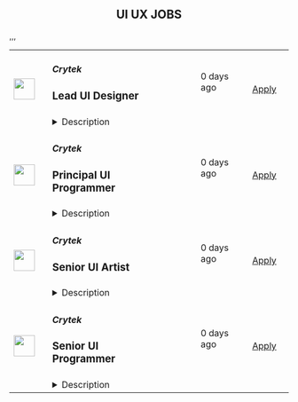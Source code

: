<div align="center"><h2>UI UX JOBS</h2></div><table><tr>
                <td width="100" height="100" rowspan="2">
                    <img src="https://lever-client-logos.s3-us-west-2.amazonaws.com/2a61cdfd-29d3-4707-b965-c4527aa67d0c-1593500521772.png" width="38px" height="auto">
                </td>
                <td width="300">
                    <h5>Crytek</h5>
                    <h3>Lead UI Designer</h3>
                </td>
                <td width="300">
                    <code></code>
                </td>
                <td width="200">
                <text>0 days ago</text>
                </td>
                <td width="100" rowspan="2">
                <a href="https://jobs.lever.co/crytek/ea558e46-66df-445a-939c-31c0e1fdf006" align="right" target="_blank">Apply</a>
                </td>
            </tr>
            <tr>
                <td colspan="3">
                <details><summary>Description</summary>
                <div>Crytek is looking for a <b>Lead UI Designer</b> to work on <a href="https://www.huntshowdown.com/" class="postings-link"><i>Hunt: Showdown</i></a>.</div><div><br></div><div>As Lead UI Designer, you will work closely with the Director of UX/UI, Producers and Project Managers in the planning and monitoring of the various stages of the project development.</div><div>&nbsp;</div><div><b>*Sample pictures or a link to a portfolio, which shows sample work, are required. Any applications without a portfolio of some kind will be automatically declined.*</b></div><div><br></div><div><br></div><div><b><u>Relocation &amp; Remote Work</u></b></div><div>Although we believe living close to our studio helps foster team spirit and stronger bonds between team members, we understand that people have different needs and expectations for their place of residence. You have a choice of three location options, allowing you to work with Crytek from anywhere you wish:</div><div><br></div><div>1. Come to our modern headquarters in Frankfurt and receive an attractive relocation package and have access to all of our benefits.</div><div><br></div><div>2. If you are already living in a European Union member state, we are able to offer you a permanent work contract and allow you to work remotely&nbsp;as an employee&nbsp;from there.&nbsp;</div><div><br></div><div>3. If you are interested in full-time remote work in any other country&nbsp;outside of the European Union, we&nbsp;can offer you&nbsp;a freelance contract arrangement.</div><h3>Responsibilities</h3><li>Lead, manage and mentor the UI team on a day to day basis to ensure a high quality, pixel perfect designs.</li><li>Create a work environment that is motivating for team members and which fosters development and creation.</li><li>Ability to work pro-actively with other department leads.</li><li>Participate in meetings, reviews, and planning as part of effective communication with the team.</li><li>Creation of New UI screens using our Design System and Figma.</li><li>Development and implementation of UI elements, layouts into the game with the logic through our own tools.</li><li>Visualization of ideas using Figma, creating wireframes, prototypes, visual mock-ups.</li><li>Take initiative and willing to expand own horizon.</li>,<h3>Requirements</h3><li>5+ years’ experience in a UI Designer capacity for PC/Console games is a must.</li><li>Must have shipped at least two AAA titles as a UI Designer, and at least one of them as a Lead UI Designer.</li><li>Creative talent, creative courage and a very good analytical sense for user guidance.</li><li>Excellent knowledge in Figma and Adobe Creative Cloud products including, Illustrator, Photoshop and After Effects.</li><li>Strong visualization and presentation skills.</li><li>Basic programming skills to setup logic in our visual scripting language.</li><li>Established interpersonal and organizational skills. Must work well in a team-oriented environment.</li><li>Excellent English communication and writing skills.</li><li>Be proactive and self-motivated, work without direct supervision.</li><li>Willing to relocate to Frankfurt am Main area, Germany.</li>,<h3>Pluses</h3><li>BFA in Design, Interaction Design, Computer Science or similar</li><li>Additional programming language experience (good knowledge of Flash / Action Script is a strong plus).</li><li>Familiarity with Scaleform and/or Flash is a plus.</li><li>Version-control systems (Perforce, SVN, CVS, VSS) familiarity.</li><div><b><u>What you can expect from us</u></b></div><div><br></div><div><b>Home Office&nbsp;</b></div><div>Work-life balance is not just a hollow term for us. At Crytek, we offer you the option to either work from home or in our studio.&nbsp;</div><div>&nbsp;</div><div><b>Career Path&nbsp;</b></div><div>Your professional development is important to us, so we have laid out a career plan to help you progress towards your goals and objectives.&nbsp;</div><div>&nbsp;</div><div><b>Company Apartment&nbsp;</b></div><div>To help you get settled, we provide you with a fully furnished company apartment during your first three months in Frankfurt.*&nbsp;</div><div><span style="font-size: 11pt">&nbsp;</span></div><div><b>Relocation&nbsp;Support&nbsp;</b></div><div>We offer a relocation budget and full coverage of flights to Frankfurt for you and your family.&nbsp;</div><div>You can expect extensive assistance with visa, work permits, and communication with authorities during the relocation process, as well as help settling into Germany (e.g. setting up appointments with banks, government agencies, schools, landlords, finding apartments etc.).*&nbsp;</div><div><b style="font-size: 11pt">&nbsp;&nbsp;&nbsp;&nbsp;&nbsp;&nbsp;&nbsp;&nbsp;&nbsp;&nbsp;&nbsp;&nbsp;</b></div><div><b>Public Transport Pass&nbsp;</b></div><div>Discover Frankfurt by bus, tram and metro – free of charge.*&nbsp;</div><div><span style="font-size: 11pt">&nbsp;</span></div><div><b>Gym Card&nbsp;</b></div><div>A healthy body is a healthy mind. We offer a membership at the premium gym chain Fitness First in Germany. Work out, join group fitness classes, or relax in the wellness facilities.</div><div><span style="font-size: 11pt">&nbsp;</span></div><div><b>International Environment&nbsp;</b></div><div>We truly embody diversity at Crytek. With employees from over 42 different countries, we define ourselves by our cultural diversity.&nbsp;</div><div>&nbsp;</div><div><b>German Classes&nbsp;</b></div><div>Understanding the local culture will make your stay abroad more enjoyable, and Crytek supports that by offering German language courses for you and your family.&nbsp;</div><div><span style="font-size: 11pt">&nbsp;&nbsp;</span></div><div><b>Vacation Days&nbsp;</b></div><div>At our Frankfurt office you can enjoy 24 days of vacation per year, and every 2 years you get 1 more (up to a maximum of 28 days). You will also have on average 10 public holidays on top of the days you take off. If you are working from another country, local standards apply.</div><div><span style="font-size: 11pt">&nbsp;&nbsp;</span></div><div>*only applicable to employees in Frankfurt. </div>
                </details>
                </td>
            </tr>,<tr>
                <td width="100" height="100" rowspan="2">
                    <img src="https://lever-client-logos.s3-us-west-2.amazonaws.com/2a61cdfd-29d3-4707-b965-c4527aa67d0c-1593500521772.png" width="38px" height="auto">
                </td>
                <td width="300">
                    <h5>Crytek</h5>
                    <h3>Principal UI Programmer</h3>
                </td>
                <td width="300">
                    <code></code>
                </td>
                <td width="200">
                <text>0 days ago</text>
                </td>
                <td width="100" rowspan="2">
                <a href="https://jobs.lever.co/crytek/93e1629d-7934-4f8d-a06e-a9ae6bb02449" align="right" target="_blank">Apply</a>
                </td>
            </tr>
            <tr>
                <td colspan="3">
                <details><summary>Description</summary>
                <div>Crytek is looking for an experienced and passionate <b>Principal UI Programmer</b> to work with the <a href="https://www.huntshowdown.com/" class="postings-link"><i>Hunt: Showdown</i></a> development team.</div><div><br></div><div>As Principal UI programmer, you will help develop the tools and interaction methods that are required for building user interfaces, and be the font of knowledge for your team. Working closely with UX / UI Designers, you will play an central role in how the UI is built and how it will function. The ideal candidate has experience in different parts of game development.</div><div><br></div><div><br></div><div><u><b>Relocation &amp; Remote Work</b></u></div><div>Although we believe living close to our studio helps foster team spirit and stronger bonds between team members, we understand that people have different needs and expectations for their place of residence. For this position you have a choice of three location options, allowing you to work with Crytek from anywhere you wish:</div><div><br></div><div>1. Come to our modern headquarters in Frankfurt and receive an attractive relocation package and have access to all of our benefits.</div><div><br></div><div>2. If you are already living in a European Union member state, we are able to offer you a permanent work contract and allow you to work remotely&nbsp;as an employee&nbsp;from there.&nbsp;</div><div><br></div><div>3. If you are interested in full-time remote work in any other country&nbsp;outside of the European Union, we&nbsp;can offer you&nbsp;a freelance contract arrangement.</div><h3>Responsibilities</h3><li>Develop, test, maintain and optimize the UI systems to work efficiently with the supported consoles and platforms, using CRYENGINE and Flash.</li><li>Meet the project’s schedule by breaking the long term goals into manageable tasks.</li><li>Complete tasks in a timely manner and to a consistent high quality standard.</li><li>Write clear, maintainable and portable code.</li><li>Display good communication and writing skills and create documentation where required.</li><li>Write technical and software design documents.</li><li>Work very closely with UI Artists, UX Designers, and other Engineers.</li>,<h3>Requirements</h3><li>9+ years of professional experience as UI Programmer in the games industry.</li><li>Bachelor’s degree in computer science or related field or equivalent work experience.</li><li>Excellent programming skills in C++ and object oriented programming.</li><li>Strong knowledge of Flash and ActionScript.</li><li>Comfortable working with Visual Studio and Adobe Flash CS6.</li><li>Worked on a UI oriented project.</li><li>Experience with writing custom controls, skins and other advanced UI features.</li><li>Experience with any game engines preferably experience with CRYENGINE.</li><li>Team player and self-driven.</li><li>Solid English skills, good communication skills with strong affinity for transparency.</li>,<h3>Pluses</h3><li>Working knowledge of Scaleform.</li><li>Experience with Python.</li><li>Experience in UX Design or development of UI systems.</li><li>Worked in multi-team agile development (SCRUM). </li><div><b><u>What you can expect from us</u></b></div><div><br></div><div><b>Home Office&nbsp;</b></div><div>Work-life balance is not just a hollow term for us. At Crytek, we offer you the option to either work from home or in our studio.&nbsp;</div><div>&nbsp;</div><div><b>Career Path&nbsp;</b></div><div>Your professional development is important to us, so we have laid out a career plan to help you progress towards your goals and objectives.&nbsp;</div><div>&nbsp;</div><div><b>Company Apartment&nbsp;</b></div><div>To help you get settled, we provide you with a fully furnished company apartment during your first three months in Frankfurt.*&nbsp;</div><div><span style="font-size: 11pt">&nbsp;</span></div><div><b>Relocation&nbsp;Support&nbsp;</b></div><div>We offer a relocation budget and full coverage of flights to Frankfurt for you and your family.&nbsp;</div><div>You can expect extensive assistance with visa, work permits, and communication with authorities during the relocation process, as well as help settling into Germany (e.g. setting up appointments with banks, government agencies, schools, landlords, finding apartments etc.).*&nbsp;</div><div><b style="font-size: 11pt">&nbsp;&nbsp;&nbsp;&nbsp;&nbsp;&nbsp;&nbsp;&nbsp;&nbsp;&nbsp;&nbsp;&nbsp;</b></div><div><b>Public Transport Pass&nbsp;</b></div><div>Discover Frankfurt by bus, tram and metro – free of charge.*&nbsp;</div><div><span style="font-size: 11pt">&nbsp;</span></div><div><b>Gym Card&nbsp;</b></div><div>A healthy body is a healthy mind. We offer a membership at the premium gym chain Fitness First in Germany. Work out, join group fitness classes, or relax in the wellness facilities.</div><div><span style="font-size: 11pt">&nbsp;</span></div><div><b>International Environment&nbsp;</b></div><div>We truly embody diversity at Crytek. With employees from over 42 different countries, we define ourselves by our cultural diversity.&nbsp;</div><div>&nbsp;</div><div><b>German Classes&nbsp;</b></div><div>Understanding the local culture will make your stay abroad more enjoyable, and Crytek supports that by offering German language courses for you and your family.&nbsp;</div><div><span style="font-size: 11pt">&nbsp;&nbsp;&nbsp;&nbsp;&nbsp;&nbsp;&nbsp;&nbsp;</span></div><div><b>Events</b></div><div>Join us on our exciting company events, including new starter breakfasts, summer and winter parties, our annual trip to Gamescom in Cologne, and many more!*&nbsp;</div><div>We are all gamers: stay connected and play games with your colleagues at our remote gaming parties.</div><div><span style="font-size: 11pt">&nbsp; &nbsp; </span></div><div><b>Vacation Days&nbsp;</b></div><div>At our Frankfurt office you can enjoy 24 days of vacation per year, and every 2 years you get 1 more (up to a maximum of 28 days). You will also have on average 10 public holidays on top of the days you take off. If you are working from another country, local standards apply.</div><div><span style="font-size: 11pt">&nbsp;&nbsp;</span></div><div>*only applicable to employees in Frankfurt. </div>
                </details>
                </td>
            </tr>,<tr>
                <td width="100" height="100" rowspan="2">
                    <img src="https://lever-client-logos.s3-us-west-2.amazonaws.com/2a61cdfd-29d3-4707-b965-c4527aa67d0c-1593500521772.png" width="38px" height="auto">
                </td>
                <td width="300">
                    <h5>Crytek</h5>
                    <h3>Senior UI Artist</h3>
                </td>
                <td width="300">
                    <code></code>
                </td>
                <td width="200">
                <text>0 days ago</text>
                </td>
                <td width="100" rowspan="2">
                <a href="https://jobs.lever.co/crytek/b24334dc-2a41-49c7-b99d-871e51d2ce54" align="right" target="_blank">Apply</a>
                </td>
            </tr>
            <tr>
                <td colspan="3">
                <details><summary>Description</summary>
                <div>Crytek is looking for an experienced and passionate <b>Senior UI Artist</b>  to support the <a href="https://www.huntshowdown.com/" class="postings-link"><i>Hunt: Showdown</i></a> team. </div><div><br></div><div>As a UI artist, you will help create the mood of the game by creating  mock-ups / assets and icons. Working closely with other UX / UI Designers and  UI Programmers, you will play an important role in how the UI is built  and how it will function.</div><div><br></div><div><b>*Required documents that allow a  careful evaluation of your application are resume, cover letter and  additional samples (Portfolio link<i>)</i>*</b></div><div><br></div><div><br></div><div><u><b>Relocation &amp; Remote Work</b></u></div><div>Although we believe living close to our studio helps foster team spirit and stronger bonds between team members, we understand that people have different needs and expectations for their place of residence. You have a choice of three location options, allowing you to work with Crytek from anywhere you wish:</div><div><br></div><div>1. Come to our modern headquarters in Frankfurt and receive an attractive relocation package and have access to all of our benefits.</div><div><br></div><div>2. If you are already living in a European Union member state, we are able to offer you a permanent work contract and allow you to work remotely&nbsp;as an employee&nbsp;from there.&nbsp;</div><div><br></div><div>3. If you are interested in full-time remote work in any other country&nbsp;outside of the European Union, we&nbsp;can offer you&nbsp;a freelance contract arrangement.</div><h3>Responsibilities</h3><li>Create mock-ups based on the game design requests.</li><li>Create assets in Illustrator and Photoshop based on a style guide.</li><li>Work very closely with UI Artists, UX Designers, and UI Programmers.</li>,<h3>Requirements</h3><li>5+ years’ experience in the design field, with at least two of those years in the games industry.</li><li>Two or more shipped titles as a Senior UI Artist.</li><li>Confident understanding of typography and basic color theory.</li><li>Extensive knowledge in Figma and Adobe Creative Cloud products including, Illustrator, Photoshop and After Effects.</li><li>Able to understand technical implementations, and limitations.</li>,<h3>Pluses</h3><li>Bachelor degree in Computer Graphic Design, a similar degree or comparable experience.</li><li>Provide a portfolio demonstrating graphic design skills.</li><div><u><b>What you can expect from us</b></u></div><div><br></div><div><b>Home Office&nbsp;</b></div><div>Work-life balance is not just a hollow term for us. At Crytek, we offer you the option to either work from home or in our studio.&nbsp;</div><div>&nbsp;</div><div><b>Career Path&nbsp;</b></div><div>Your professional development is important to us, so we have laid out a career plan to help you progress towards your goals and objectives.&nbsp;</div><div>&nbsp;</div><div><b>Company Apartment&nbsp;</b></div><div>To help you get settled, we provide you with a fully furnished company apartment during your first three months in Frankfurt.*&nbsp;</div><div><span style="font-size: 11pt">&nbsp;</span></div><div><b>Relocation&nbsp;Support&nbsp;</b></div><div>We offer a relocation budget and full coverage of flights to Frankfurt for you and your family.&nbsp;</div><div>You can expect extensive assistance with visa, work permits, and communication with authorities during the relocation process, as well as help settling into Germany (e.g. setting up appointments with banks, government agencies, schools, landlords, finding apartments etc.).*&nbsp;</div><div><b style="font-size: 11pt">&nbsp;&nbsp;&nbsp;&nbsp;&nbsp;&nbsp;&nbsp;&nbsp;&nbsp;&nbsp;&nbsp;&nbsp;</b></div><div><b>Public Transport Pass&nbsp;</b></div><div>Discover Frankfurt by bus, tram and metro – free of charge.*&nbsp;</div><div><span style="font-size: 11pt">&nbsp;</span></div><div><b>Gym Card&nbsp;</b></div><div>A healthy body is a healthy mind. We offer a membership at the premium gym chain Fitness First in Germany. Work out, join group fitness classes, or relax in the wellness facilities.</div><div><span style="font-size: 11pt">&nbsp;</span></div><div><b>International Environment&nbsp;</b></div><div>We truly embody diversity at Crytek. With employees from over 42 different countries, we define ourselves by our cultural diversity.&nbsp;</div><div>&nbsp;</div><div><b>German Classes&nbsp;</b></div><div>Understanding the local culture will make your stay abroad more enjoyable, and Crytek supports that by offering German language courses for you and your family.&nbsp;</div><div><span style="font-size: 11pt">&nbsp;&nbsp;</span></div><div><b>Vacation Days&nbsp;</b></div><div>At our Frankfurt office you can enjoy 24 days of vacation per year, and every 2 years you get 1 more (up to a maximum of 28 days). You will also have on average 10 public holidays on top of the days you take off. If you are working from another country, local standards apply.</div><div><span style="font-size: 11pt">&nbsp;&nbsp;</span></div><div>*only applicable to employees in Frankfurt. </div>
                </details>
                </td>
            </tr>,<tr>
                <td width="100" height="100" rowspan="2">
                    <img src="https://lever-client-logos.s3-us-west-2.amazonaws.com/2a61cdfd-29d3-4707-b965-c4527aa67d0c-1593500521772.png" width="38px" height="auto">
                </td>
                <td width="300">
                    <h5>Crytek</h5>
                    <h3>Senior UI Programmer</h3>
                </td>
                <td width="300">
                    <code></code>
                </td>
                <td width="200">
                <text>0 days ago</text>
                </td>
                <td width="100" rowspan="2">
                <a href="https://jobs.lever.co/crytek/f54e9f31-343c-4ffe-ba98-33afa607a9cb" align="right" target="_blank">Apply</a>
                </td>
            </tr>
            <tr>
                <td colspan="3">
                <details><summary>Description</summary>
                <div>Crytek is looking for an experienced and passionate <b>Senior</b>&nbsp;<b>UI Programmer</b> to work with the <a href="https://www.huntshowdown.com/" class="postings-link"><i>Hunt: Showdown</i></a> development team.</div><div><br></div><div>As Senior UI programmer, you will help develop the tools and interaction methods that are required for building user interfaces. Working closely with UX / UI Designers, you will play an important role in how the UI is built and how it will function. The ideal candidate has experience in different parts of game development.</div><div><br></div><div><br></div><div><u><b>Relocation &amp; Remote Work</b></u></div><div>Although we believe living close to our studio helps foster team spirit and stronger bonds between team members, we understand that people have different needs and expectations for their place of residence. For this position you have a choice of three location options, allowing you to work with Crytek from anywhere you wish:</div><div><br></div><div>1. Come to our modern headquarters in Frankfurt and receive an attractive relocation package and have access to all of our benefits.</div><div><br></div><div>2. If you are already living in a European Union member state, we are able to offer you a permanent work contract and allow you to work remotely&nbsp;as an employee&nbsp;from there.&nbsp;</div><div><br></div><div>3. If you are interested in full-time remote work in any other country&nbsp;outside of the European Union, we&nbsp;can offer you&nbsp;a freelance contract arrangement.</div><h3>Responsibilities</h3><li>Develop, test, maintain and optimize the UI systems to work efficiently with the supported consoles and platforms, using CRYENGINE and Flash.</li><li>Meet the project’s schedule by breaking the long term goals into manageable tasks.</li><li>Complete tasks in a timely manner and to a consistent high quality standard.</li><li>Write clear, maintainable and portable code.</li><li>Display good communication and writing skills and create documentation where required.</li><li>Write technical and software design documents.</li><li>Work very closely with UI Artists, UX Designers, and other Engineers.</li>,<h3>Requirements</h3><li>5+ years of professional experience as UI Programmer in the games industry.</li><li>Bachelor’s degree in computer science or related field or equivialent work experience.</li><li>Excellent programming skills in C++ and object oriented programming.</li><li>Strong knowledge of Flash and ActionScript.</li><li>Comfortable working with Visual Studio and Adobe Flash CS6.</li><li>Worked on a UI oriented project.</li><li>Experience with writing custom controls, skins and other advanced UI features.</li><li>Experience with any game engines preferably experience with CRYENGINE.</li><li>Team player and self-driven.</li><li>Solid English skills, good communication skills with strong affinity for transparence.</li>,<h3>Pluses</h3><li>Working knowledge of Scaleform.</li><li>Experience with Python.</li><li>Experience in UX Design or development of UI systems.</li><li>Worked in multi-team agile development (SCRUM).&nbsp;</li><div><b><u>What you can expect from us</u></b></div><div><br></div><div><b>Home Office&nbsp;</b></div><div>Work-life balance is not just a hollow term for us. At Crytek, we offer you the option to either work from home or in our studio.&nbsp;</div><div>&nbsp;</div><div><b>Career Path&nbsp;</b></div><div>Your professional development is important to us, so we have laid out a career plan to help you progress towards your goals and objectives.&nbsp;</div><div>&nbsp;</div><div><b>Company Apartment&nbsp;</b></div><div>To help you get settled, we provide you with a fully furnished company apartment during your first three months in Frankfurt.*&nbsp;</div><div><span style="font-size: 11pt">&nbsp;</span></div><div><b>Relocation&nbsp;Support&nbsp;</b></div><div>We offer a relocation budget and full coverage of flights to Frankfurt for you and your family.&nbsp;</div><div>You can expect extensive assistance with visa, work permits, and communication with authorities during the relocation process, as well as help settling into Germany (e.g. setting up appointments with banks, government agencies, schools, landlords, finding apartments etc.).*&nbsp;</div><div><b style="font-size: 11pt">&nbsp;&nbsp;&nbsp;&nbsp;&nbsp;&nbsp;&nbsp;&nbsp;&nbsp;&nbsp;&nbsp;&nbsp;</b></div><div><b>Public Transport Pass&nbsp;</b></div><div>Discover Frankfurt by bus, tram and metro – free of charge.*&nbsp;</div><div><span style="font-size: 11pt">&nbsp;</span></div><div><b>Gym Card&nbsp;</b></div><div>A healthy body is a healthy mind. We offer a membership at the premium gym chain Fitness First in Germany. Work out, join group fitness classes, or relax in the wellness facilities.</div><div><span style="font-size: 11pt">&nbsp;</span></div><div><b>International Environment&nbsp;</b></div><div>We truly embody diversity at Crytek. With employees from over 42 different countries, we define ourselves by our cultural diversity.&nbsp;</div><div>&nbsp;</div><div><b>German Classes&nbsp;</b></div><div>Understanding the local culture will make your stay abroad more enjoyable, and Crytek supports that by offering German language courses for you and your family.&nbsp;</div><div><span style="font-size: 11pt">&nbsp;&nbsp;&nbsp;&nbsp;&nbsp;&nbsp;&nbsp;&nbsp;</span></div><div><b>Events</b></div><div>Join us on our exciting company events, including new starter breakfasts, summer and winter parties, our annual trip to Gamescom in Cologne, and many more!*&nbsp;</div><div>We are all gamers: stay connected and play games with your colleagues at our remote gaming parties.</div><div><span style="font-size: 11pt">&nbsp; &nbsp; </span></div><div><b>Vacation Days&nbsp;</b></div><div>At our Frankfurt office you can enjoy 24 days of vacation per year, and every 2 years you get 1 more (up to a maximum of 28 days). You will also have on average 10 public holidays on top of the days you take off. If you are working from another country, local standards apply.</div><div><span style="font-size: 11pt">&nbsp;&nbsp;</span></div><div>*only applicable to employees in Frankfurt. </div>
                </details>
                </td>
            </tr></table>